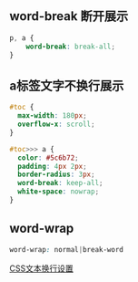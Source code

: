 ## word-break 断开展示
```css
p, a {
    word-break: break-all;
}
```

## a标签文字不换行展示
```css
#toc {
  max-width: 180px;
  overflow-x: scroll;
}

#toc>>> a {
  color: #5c6b72;
  padding: 4px 2px;
  border-radius: 3px;
  word-break: keep-all;
  white-space: nowrap;
}
```

## word-wrap
```css
word-wrap: normal|break-word
```

[CSS文本换行设置](https://blog.csdn.net/The_Light_/article/details/97618386)